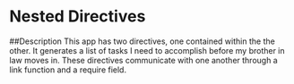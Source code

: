 # Nested Directives

##Description
This app has two directives, one contained within the the other.
It generates a list of tasks I need to accomplish before my brother in law moves in. These directives communicate with one another through a link function and a require field.
